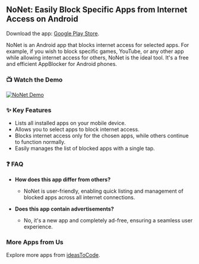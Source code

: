 ## NoNet: Easily Block Specific Apps from Internet Access on Android

Download the app: [Google Play Store](https://play.google.com/store/apps/details?id=com.ideastocode.nonet).

NoNet is an Android app that blocks internet access for selected apps. For example, if you wish to block specific games, YouTube, or any other app while allowing internet access for others, NoNet is the ideal tool. It's a free and efficient AppBlocker for Android phones.

### 📺 Watch the Demo
[![NoNet Demo](https://img.youtube.com/vi/kOKr2pIHVss/0.jpg)](https://www.youtube.com/watch?v=kOKr2pIHVss)

### ✨ Key Features
- Lists all installed apps on your mobile device.
- Allows you to select apps to block internet access.
- Blocks internet access only for the chosen apps, while others continue to function normally.
- Easily manages the list of blocked apps with a single tap.

### ❓ FAQ
- **How does this app differ from others?**
  - NoNet is user-friendly, enabling quick listing and management of blocked apps across all internet connections.

- **Does this app contain advertisements?**
  - No, it's a new app and completely ad-free, ensuring a seamless user experience.

### More Apps from Us
Explore more apps from [ideasToCode](https://play.google.com/store/apps/developer?id=ideasToCode).
